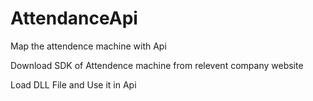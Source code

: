# AttendanceApi
Map the attendence machine with Api

Download SDK of Attendence machine from relevent company website

Load DLL File and Use it in Api

